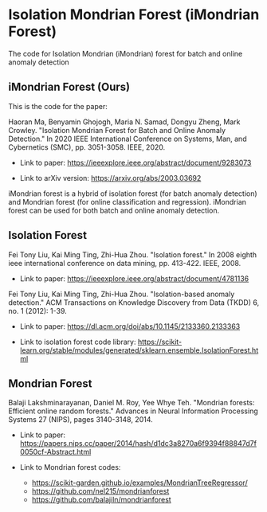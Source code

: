 # Isolation Mondrian Forest (iMondrian Forest)

The code for Isolation Mondrian (iMondrian) forest for batch and online anomaly detection

## iMondrian Forest (Ours)

This is the code for the paper:

Haoran Ma, Benyamin Ghojogh, Maria N. Samad, Dongyu Zheng, Mark Crowley. "Isolation Mondrian Forest for Batch and Online Anomaly Detection." In 2020 IEEE International Conference on Systems, Man, and Cybernetics (SMC), pp. 3051-3058. IEEE, 2020.

- Link to paper: https://ieeexplore.ieee.org/abstract/document/9283073

- Link to arXiv version: https://arxiv.org/abs/2003.03692

iMondrian forest is a hybrid of isolation forest (for batch anomaly detection) and Mondrian forest (for online classification and regression). iMondrian forest can be used for both batch and online anomaly detection. 

## Isolation Forest

Fei Tony Liu, Kai Ming Ting, Zhi-Hua Zhou. "Isolation forest." In 2008 eighth ieee international conference on data mining, pp. 413-422. IEEE, 2008.

- Link to paper: https://ieeexplore.ieee.org/abstract/document/4781136

Fei Tony Liu, Kai Ming Ting, Zhi-Hua Zhou. "Isolation-based anomaly detection." ACM Transactions on Knowledge Discovery from Data (TKDD) 6, no. 1 (2012): 1-39.

- Link to paper: https://dl.acm.org/doi/abs/10.1145/2133360.2133363

- Link to isolation forest code library: https://scikit-learn.org/stable/modules/generated/sklearn.ensemble.IsolationForest.html

## Mondrian Forest

Balaji Lakshminarayanan, Daniel M. Roy, Yee Whye Teh. "Mondrian forests: Efficient online random forests." Advances in Neural Information Processing Systems 27 (NIPS), pages 3140-3148, 2014.

- Link to paper: https://papers.nips.cc/paper/2014/hash/d1dc3a8270a6f9394f88847d7f0050cf-Abstract.html

- Link to Mondrian forest codes: 
  - https://scikit-garden.github.io/examples/MondrianTreeRegressor/
  - https://github.com/nel215/mondrianforest
  - https://github.com/balajiln/mondrianforest


